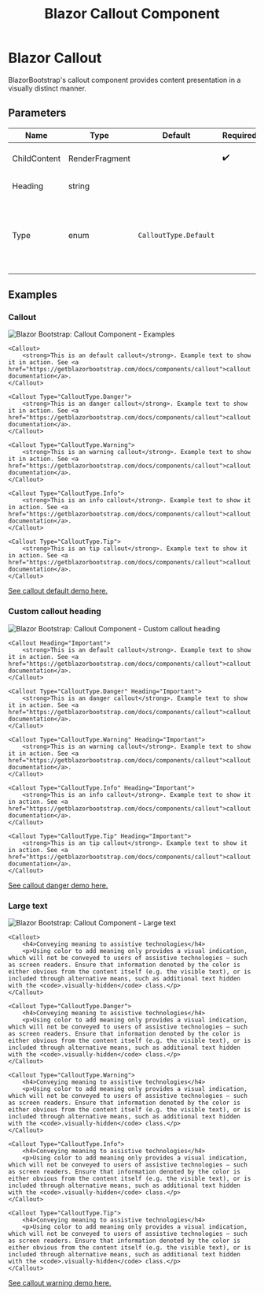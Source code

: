 ﻿---
title: Blazor Callout Component
description: BlazorBootstrap's callout component provides content presentation in a visually distinct manner.
image: https://i.imgur.com/vmibzEu.png

sidebar_label: Callout
sidebar_position: 5
---

# Blazor Callout

BlazorBootstrap's callout component provides content presentation in a visually distinct manner.

## Parameters

| Name | Type | Default | Required | Descritpion |
|--|--|--|--|--|
| ChildContent | RenderFragment | | ✔️ | Specifies the content to be rendered inside this. |
| Heading | string | | | Gets or sets the callout heading. |
| Type | enum | `CalloutType.Default` | | Use `CalloutType.Default` or `CalloutType.Info` or `CalloutType.Warning` or `CalloutType.Danger` or `CalloutType.Tip` |

## Examples

### Callout

<img src="https://i.imgur.com/vmibzEu.png" alt="Blazor Bootstrap: Callout Component - Examples" />

```cshtml {1,5,9,13,17} showLineNumbers
<Callout>
    <strong>This is an default callout</strong>. Example text to show it in action. See <a href="https://getblazorbootstrap.com/docs/components/callout">callout documentation</a>.
</Callout>

<Callout Type="CalloutType.Danger">
    <strong>This is an danger callout</strong>. Example text to show it in action. See <a href="https://getblazorbootstrap.com/docs/components/callout">callout documentation</a>.
</Callout>

<Callout Type="CalloutType.Warning">
    <strong>This is an warning callout</strong>. Example text to show it in action. See <a href="https://getblazorbootstrap.com/docs/components/callout">callout documentation</a>.
</Callout>

<Callout Type="CalloutType.Info">
    <strong>This is an info callout</strong>. Example text to show it in action. See <a href="https://getblazorbootstrap.com/docs/components/callout">callout documentation</a>.
</Callout>

<Callout Type="CalloutType.Tip">
    <strong>This is an tip callout</strong>. Example text to show it in action. See <a href="https://getblazorbootstrap.com/docs/components/callout">callout documentation</a>.
</Callout>
```
[See callout default demo here.](https://demos.getblazorbootstrap.com/callout#examples)

### Custom callout heading

<img src="https://i.imgur.com/gaZkJqo.png" alt="Blazor Bootstrap: Callout Component - Custom callout heading" />

```cshtml {1,5,9,13,17} showLineNumbers
<Callout Heading="Important">
    <strong>This is an default callout</strong>. Example text to show it in action. See <a href="https://getblazorbootstrap.com/docs/components/callout">callout documentation</a>.
</Callout>

<Callout Type="CalloutType.Danger" Heading="Important">
    <strong>This is an danger callout</strong>. Example text to show it in action. See <a href="https://getblazorbootstrap.com/docs/components/callout">callout documentation</a>.
</Callout>

<Callout Type="CalloutType.Warning" Heading="Important">
    <strong>This is an warning callout</strong>. Example text to show it in action. See <a href="https://getblazorbootstrap.com/docs/components/callout">callout documentation</a>.
</Callout>

<Callout Type="CalloutType.Info" Heading="Important">
    <strong>This is an info callout</strong>. Example text to show it in action. See <a href="https://getblazorbootstrap.com/docs/components/callout">callout documentation</a>.
</Callout>

<Callout Type="CalloutType.Tip" Heading="Important">
    <strong>This is an tip callout</strong>. Example text to show it in action. See <a href="https://getblazorbootstrap.com/docs/components/callout">callout documentation</a>.
</Callout>
```
[See callout danger demo here.](https://demos.getblazorbootstrap.com/callout#custom-callout-heading)

### Large text

<img src="https://i.imgur.com/m4LeerM.png" alt="Blazor Bootstrap: Callout Component - Large text" />

```cshtml showLineNumbers
<Callout>
    <h4>Conveying meaning to assistive technologies</h4>
    <p>Using color to add meaning only provides a visual indication, which will not be conveyed to users of assistive technologies – such as screen readers. Ensure that information denoted by the color is either obvious from the content itself (e.g. the visible text), or is included through alternative means, such as additional text hidden with the <code>.visually-hidden</code> class.</p>
</Callout>

<Callout Type="CalloutType.Danger">
    <h4>Conveying meaning to assistive technologies</h4>
    <p>Using color to add meaning only provides a visual indication, which will not be conveyed to users of assistive technologies – such as screen readers. Ensure that information denoted by the color is either obvious from the content itself (e.g. the visible text), or is included through alternative means, such as additional text hidden with the <code>.visually-hidden</code> class.</p>
</Callout>

<Callout Type="CalloutType.Warning">
    <h4>Conveying meaning to assistive technologies</h4>
    <p>Using color to add meaning only provides a visual indication, which will not be conveyed to users of assistive technologies – such as screen readers. Ensure that information denoted by the color is either obvious from the content itself (e.g. the visible text), or is included through alternative means, such as additional text hidden with the <code>.visually-hidden</code> class.</p>
</Callout>

<Callout Type="CalloutType.Info">
    <h4>Conveying meaning to assistive technologies</h4>
    <p>Using color to add meaning only provides a visual indication, which will not be conveyed to users of assistive technologies – such as screen readers. Ensure that information denoted by the color is either obvious from the content itself (e.g. the visible text), or is included through alternative means, such as additional text hidden with the <code>.visually-hidden</code> class.</p>
</Callout>

<Callout Type="CalloutType.Tip">
    <h4>Conveying meaning to assistive technologies</h4>
    <p>Using color to add meaning only provides a visual indication, which will not be conveyed to users of assistive technologies – such as screen readers. Ensure that information denoted by the color is either obvious from the content itself (e.g. the visible text), or is included through alternative means, such as additional text hidden with the <code>.visually-hidden</code> class.</p>
</Callout>
```
[See callout warning demo here.](https://demos.getblazorbootstrap.com/callout#large-text)